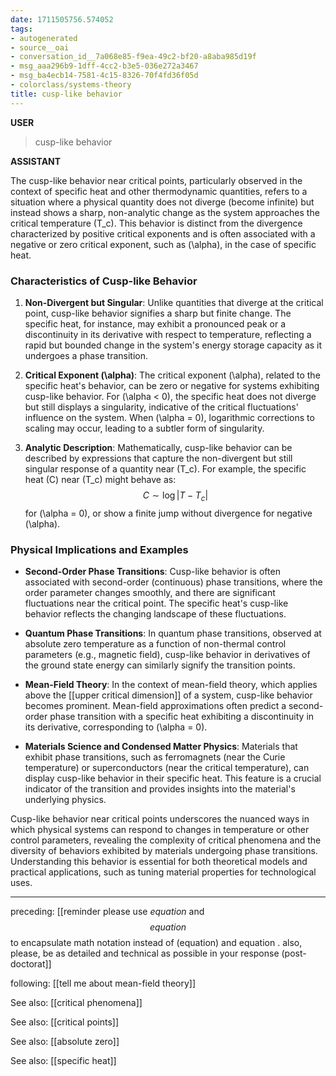 ```yaml
---
date: 1711505756.574052
tags:
- autogenerated
- source__oai
- conversation_id__7a068e85-f9ea-49c2-bf20-a8aba985d19f
- msg_aaa296b9-1dff-4cc2-b3e5-036e272a3467
- msg_ba4ecb14-7581-4c15-8326-70f4fd36f05d
- colorclass/systems-theory
title: cusp-like behavior
---
```


**USER**

> cusp-like behavior


**ASSISTANT**

The cusp-like behavior near critical points, particularly observed in the context of specific heat and other thermodynamic quantities, refers to a situation where a physical quantity does not diverge (become infinite) but instead shows a sharp, non-analytic change as the system approaches the critical temperature \(T_c\). This behavior is distinct from the divergence characterized by positive critical exponents and is often associated with a negative or zero critical exponent, such as \(\alpha\), in the case of specific heat.

### Characteristics of Cusp-like Behavior

1. **Non-Divergent but Singular**: Unlike quantities that diverge at the critical point, cusp-like behavior signifies a sharp but finite change. The specific heat, for instance, may exhibit a pronounced peak or a discontinuity in its derivative with respect to temperature, reflecting a rapid but bounded change in the system's energy storage capacity as it undergoes a phase transition.

2. **Critical Exponent \(\alpha\)**: The critical exponent \(\alpha\), related to the specific heat's behavior, can be zero or negative for systems exhibiting cusp-like behavior. For \(\alpha < 0\), the specific heat does not diverge but still displays a singularity, indicative of the critical fluctuations' influence on the system. When \(\alpha = 0\), logarithmic corrections to scaling may occur, leading to a subtler form of singularity.

3. **Analytic Description**: Mathematically, cusp-like behavior can be described by expressions that capture the non-divergent but still singular response of a quantity near \(T_c\). For example, the specific heat \(C\) near \(T_c\) might behave as:
   $$ C \sim \log|T - T_c| $$
   for \(\alpha = 0\), or show a finite jump without divergence for negative \(\alpha\).

### Physical Implications and Examples

- **Second-Order Phase Transitions**: Cusp-like behavior is often associated with second-order (continuous) phase transitions, where the order parameter changes smoothly, and there are significant fluctuations near the critical point. The specific heat's cusp-like behavior reflects the changing landscape of these fluctuations.

- **Quantum Phase Transitions**: In quantum phase transitions, observed at absolute zero temperature as a function of non-thermal control parameters (e.g., magnetic field), cusp-like behavior in derivatives of the ground state energy can similarly signify the transition points.

- **Mean-Field Theory**: In the context of mean-field theory, which applies above the [[upper critical dimension]] of a system, cusp-like behavior becomes prominent. Mean-field approximations often predict a second-order phase transition with a specific heat exhibiting a discontinuity in its derivative, corresponding to \(\alpha = 0\).

- **Materials Science and Condensed Matter Physics**: Materials that exhibit phase transitions, such as ferromagnets (near the Curie temperature) or superconductors (near the critical temperature), can display cusp-like behavior in their specific heat. This feature is a crucial indicator of the transition and provides insights into the material's underlying physics.

Cusp-like behavior near critical points underscores the nuanced ways in which physical systems can respond to changes in temperature or other control parameters, revealing the complexity of critical phenomena and the diversity of behaviors exhibited by materials undergoing phase transitions. Understanding this behavior is essential for both theoretical models and practical applications, such as tuning material properties for technological uses.


---

preceding: [[reminder please use $equation$ and $$equation$$ to encapsulate math notation instead of (equation) and equation . also, please, be as detailed and technical as possible in your response (post-doctorat]]  


following: [[tell me about mean-field theory]]

See also: [[critical phenomena]]


See also: [[critical points]]


See also: [[absolute zero]]


See also: [[specific heat]]
